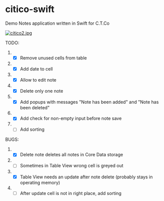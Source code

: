 # citico-swift

Demo Notes application written in Swift for C.T.Co

[![citico2.jpg](https://s8.postimg.cc/bq12gms8l/citico2.jpg)](https://postimg.cc/image/bd9oag9yp/)

TODO:
1) - [x] Remove unused cells from table
2) - [x] Add date to cell
3) - [x] Allow to edit note
4) - [x] Delete only one note
5) - [x] Add popups with messages "Note has been added" and "Note has been deleted"
6) - [x] Add check for non-empty input before note save
7) - [ ] Add sorting

BUGS:
1) - [x] Delete note deletes all notes in Core Data storage
2) - [ ] Sometimes in Table View wrong cell is greyed out
3) - [x] Table View needs an update after note delete (probably stays in operating memory)
4) - [ ] After update cell is not in right place, add sorting
